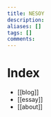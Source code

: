 ```yaml
---
title: NESOY
description: 
aliases: []
tags: []
comments: 
---
```

# Index
- [[blog]]
- [[essay]]
- [[about]]